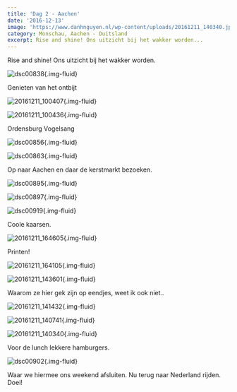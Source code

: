 ```yaml
---
title: 'Dag 2 - Aachen'
date: '2016-12-13'
image: 'https://www.danhnguyen.nl/wp-content/uploads/20161211_140340.jpg'
category: Monschau, Aachen - Duitsland
excerpt: Rise and shine! Ons uitzicht bij het wakker worden...
---
```


Rise and shine! Ons uitzicht bij het wakker worden.

![dsc00838](https://www.danhnguyen.nl/wp-content/uploads/DSC00838-1024x576.jpg){.img-fluid}

Genieten van het ontbijt

![20161211_100407](https://www.danhnguyen.nl/wp-content/uploads/20161211_100407-1024x576.jpg){.img-fluid}

![20161211_100436](https://www.danhnguyen.nl/wp-content/uploads/20161211_100436-1024x576.jpg){.img-fluid}

Ordensburg Vogelsang

![dsc00856](https://www.danhnguyen.nl/wp-content/uploads/DSC00856-1024x576.jpg){.img-fluid}

![dsc00863](https://www.danhnguyen.nl/wp-content/uploads/DSC00863-1024x576.jpg){.img-fluid}

Op naar Aachen en daar de kerstmarkt bezoeken.

![dsc00895](https://www.danhnguyen.nl/wp-content/uploads/DSC00895-1024x576.jpg){.img-fluid}

![dsc00897](https://www.danhnguyen.nl/wp-content/uploads/DSC00897-1024x576.jpg){.img-fluid}

![dsc00919](https://www.danhnguyen.nl/wp-content/uploads/DSC00919-1024x576.jpg){.img-fluid}

Coole kaarsen.

![20161211_164605](https://www.danhnguyen.nl/wp-content/uploads/20161211_164605-1024x576.jpg){.img-fluid}

Printen!

![20161211_164105](https://www.danhnguyen.nl/wp-content/uploads/20161211_164105-1024x576.jpg){.img-fluid}

![20161211_143601](https://www.danhnguyen.nl/wp-content/uploads/20161211_143601-1024x576.jpg){.img-fluid}

Waarom ze hier gek zijn op eendjes, weet ik ook niet..

![20161211_141432](https://www.danhnguyen.nl/wp-content/uploads/20161211_141432-1024x576.jpg){.img-fluid}

![20161211_140741](https://www.danhnguyen.nl/wp-content/uploads/20161211_140741-1024x576.jpg){.img-fluid}

![20161211_140340](https://www.danhnguyen.nl/wp-content/uploads/20161211_140340-1024x576.jpg){.img-fluid}

Voor de lunch lekkere hamburgers.

![dsc00902](https://www.danhnguyen.nl/wp-content/uploads/DSC00902-1024x576.jpg){.img-fluid}

Waar we hiermee ons weekend afsluiten. Nu terug naar Nederland rijden. Doei!
